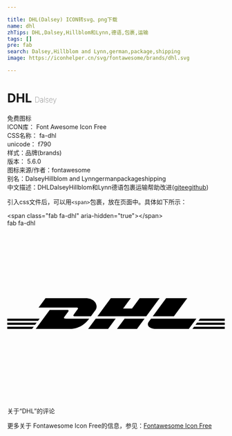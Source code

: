 ```yaml
---

title: DHL(Dalsey) ICON转svg、png下载
name: dhl
zhTips: DHL,Dalsey,Hillblom和Lynn,德语,包裹,运输
tags: []
pre: fab
search: Dalsey,Hillblom and Lynn,german,package,shipping
image: https://iconhelper.cn/svg/fontawesome/brands/dhl.svg

---
```


# DHL  <small style="font-size: 60%;font-weight: 100">Dalsey</small>


<div class="detail-page">
<p>
<span><span class="badge-success badge">免费图标</span> </span>
<br/>
<span>
ICON库：
<span class="badge-secondary badge">Font Awesome Icon Free</span> 
</span>
<br/>
<span>
CSS名称：
<span class="badge-secondary badge">fa-dhl</span> 
</span>
<br/>
<span>
unicode：
<span class="badge-secondary badge">f790</span> 
<copy-btn content='f790' btn-title=""></copy-btn>
<copy-btn :content='String.fromCodePoint(parseInt("f790", 16))' btn-title="复制U"></copy-btn>
</span><br/><span>样式：<span class="badge-light badge">品牌(brands)</span></span>
<br/>
<span>
版本：
<span class="badge-secondary badge">5.6.0</span> 
</span>
<br/>
<span>图标来源/作者：<span class="badge-light badge">fontawesome</span></span> 
<br/>
<span>别名：<span class="badge-light badge">Dalsey</span><span class="badge-light badge">Hillblom and Lynn</span><span class="badge-light badge">german</span><span class="badge-light badge">package</span><span class="badge-light badge">shipping</span></span><br/><span class="zh-detail">中文描述：<span class="badge-primary badge">DHL</span><span class="badge-primary badge">Dalsey</span><span class="badge-primary badge">Hillblom和Lynn</span><span class="badge-primary badge">德语</span><span class="badge-primary badge">包裹</span><span class="badge-primary badge">运输</span><span class="help-link"><span>帮助改进</span>(<a href="https://gitee.com/liuwave/icon-helper/edit/master/json/fontawesome/brands/dhl.json" target="_blank" rel="noopener noreferrer">gitee</a><a href="https://github.com/liuwave/icon-helper/edit/master/json/fontawesome/brands/dhl.json" target="_blank" rel="noopener noreferrer">github</a></span>)</span><br/>
</p>
</div>
<div class="alert alert-dark">
  <i class="fab fa-dhl fa-xs"></i>
  <i class="fab fa-dhl fa-sm"></i>
  <i class="fab fa-dhl fa-lg"></i>
  <i class="fab fa-dhl fa-2x"></i>
  <i class="fab fa-dhl fa-3x"></i>
  <i class="fab fa-dhl fa-5x"></i>
  <i class="fab fa-dhl fa-7x"></i>
</div>
<div>
  <p>引入css文件后，可以用<code>&lt;span&gt;</code>包裹，放在页面中。具体如下所示：    
  </p>
  <div class="alert alert-primary" style="font-size: 14px">
    &lt;span class="fab fa-dhl" aria-hidden="true"&gt;&lt;/span&gt;
    <copy-btn content='<span class="fab fa-dhl" aria-hidden="true"></span>'></copy-btn>
  </div>
  <div class="alert alert-secondary">
    <i class="fab fa-dhl"
    style="font-size: 24px"
    aria-hidden="true"></i> fab fa-dhl
    <copy-btn content="fab fa-dhl" btn-title="复制图标名称"></copy-btn>
  </div>
</div>
<div id="svg" class="svg-wrap">
<svg xmlns="http://www.w3.org/2000/svg" viewBox="0 0 640 512"><path d="M238 301.2h58.7L319 271h-58.7L238 301.2zM0 282.9v6.4h81.8l4.7-6.4H0zM172.9 271c-8.7 0-6-3.6-4.6-5.5 2.8-3.8 7.6-10.4 10.4-14.1 2.8-3.7 2.8-5.9-2.8-5.9h-51l-41.1 55.8h100.1c33.1 0 51.5-22.5 57.2-30.3h-68.2zm317.5-6.9l39.3-53.4h-62.2l-39.3 53.4h62.2zM95.3 271H0v6.4h90.6l4.7-6.4zm111-26.6c-2.8 3.8-7.5 10.4-10.3 14.2-1.4 2-4.1 5.5 4.6 5.5h45.6s7.3-10 13.5-18.4c8.4-11.4.7-35-29.2-35H112.6l-20.4 27.8h111.4c5.6 0 5.5 2.2 2.7 5.9zM0 301.2h73.1l4.7-6.4H0v6.4zm323 0h58.7L404 271h-58.7c-.1 0-22.3 30.2-22.3 30.2zm222 .1h95v-6.4h-90.3l-4.7 6.4zm22.3-30.3l-4.7 6.4H640V271h-72.7zm-13.5 18.3H640v-6.4h-81.5l-4.7 6.4zm-164.2-78.6l-22.5 30.6h-26.2l22.5-30.6h-58.7l-39.3 53.4H409l39.3-53.4h-58.7zm33.5 60.3s-4.3 5.9-6.4 8.7c-7.4 10-.9 21.6 23.2 21.6h94.3l22.3-30.3H423.1z"/></svg>
</div>
<detail full-name='fa-dhl'></detail>

<Vssue title="关于“DHL”的评论" >关于“DHL”的评论</Vssue>
    
<div><p>更多关于  Fontawesome Icon Free的信息，参见：<a target="_blank" href="https://iconhelper.cn/fontawesome.html">Fontawesome Icon Free</a>
</p></div>
